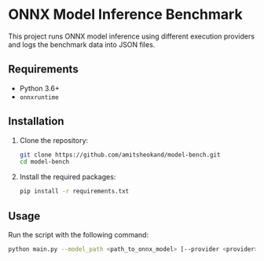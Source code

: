 # ONNX Model Inference Benchmark

This project runs ONNX model inference using different execution providers and logs the benchmark data into JSON files.

## Requirements

- Python 3.6+
- `onnxruntime`

## Installation

1. Clone the repository:
    ```sh
    git clone https://github.com/amitsheokand/model-bench.git
    cd model-bench
    ```

2. Install the required packages:
    ```sh
    pip install -r requirements.txt
    ```

## Usage

Run the script with the following command:
```sh
python main.py --model_path <path_to_onnx_model> [--provider <provider>] [--runs <number_of_runs>]